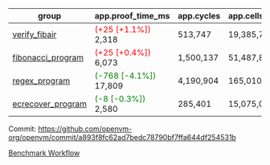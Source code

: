 | group | app.proof_time_ms | app.cycles | app.cells_used | leaf.proof_time_ms | leaf.cycles | leaf.cells_used |
| -- | -- | -- | -- | -- | -- | -- |
| [verify_fibair](https://github.com/openvm-org/openvm/blob/benchmark-results/benchmarks-pr/1258/verify_fibair-a893f8fc62ad7bedc78790bf7ffa644df254531b.md) |<span style='color: red'>(+25 [+1.1%])</span> 2,318 |  513,747 |  19,385,753 |- | - | - |
| [fibonacci_program](https://github.com/openvm-org/openvm/blob/benchmark-results/benchmarks-pr/1258/fibonacci-a893f8fc62ad7bedc78790bf7ffa644df254531b.md) |<span style='color: red'>(+25 [+0.4%])</span> 6,073 |  1,500,137 |  51,487,838 |- | - | - |
| [regex_program](https://github.com/openvm-org/openvm/blob/benchmark-results/benchmarks-pr/1258/regex-a893f8fc62ad7bedc78790bf7ffa644df254531b.md) |<span style='color: green'>(-768 [-4.1%])</span> 17,809 |  4,190,904 |  165,010,909 |- | - | - |
| [ecrecover_program](https://github.com/openvm-org/openvm/blob/benchmark-results/benchmarks-pr/1258/ecrecover-a893f8fc62ad7bedc78790bf7ffa644df254531b.md) |<span style='color: green'>(-8 [-0.3%])</span> 2,580 |  285,401 |  15,075,033 |- | - | - |


Commit: https://github.com/openvm-org/openvm/commit/a893f8fc62ad7bedc78790bf7ffa644df254531b

[Benchmark Workflow](https://github.com/openvm-org/openvm/actions/runs/12921640534)
